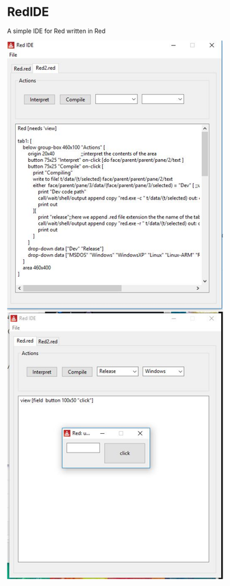 # RedIDE
A simple IDE for Red written in Red


![Screenshot](https://github.com/AlexanderBaggett/RedIDE/blob/master/redide.JPG)
![Screenshot2](https://github.com/AlexanderBaggett/RedIDE/blob/master/redide2.JPG)
